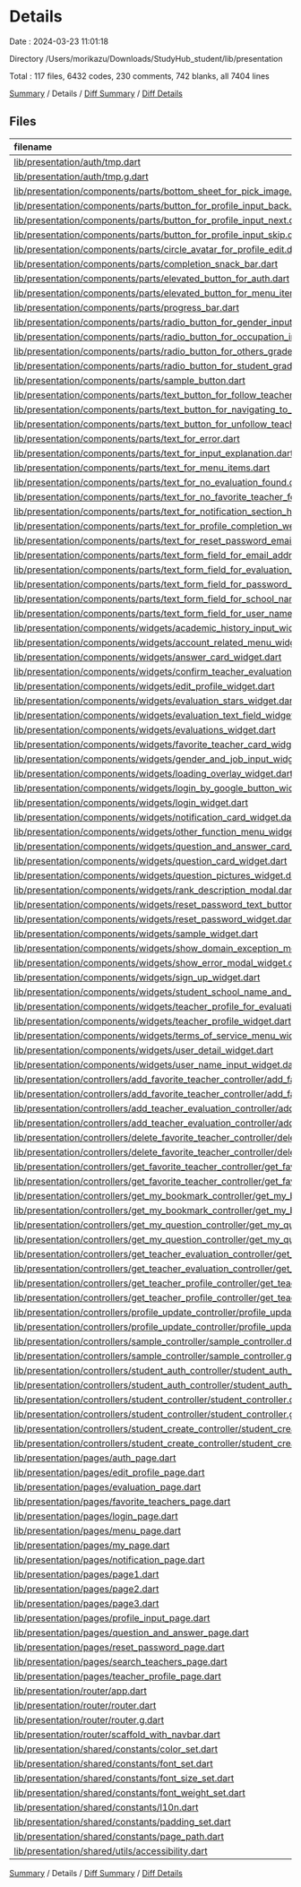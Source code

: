 # Details

Date : 2024-03-23 11:01:18

Directory /Users/morikazu/Downloads/StudyHub_student/lib/presentation

Total : 117 files,  6432 codes, 230 comments, 742 blanks, all 7404 lines

[Summary](results.md) / Details / [Diff Summary](diff.md) / [Diff Details](diff-details.md)

## Files
| filename | language | code | comment | blank | total |
| :--- | :--- | ---: | ---: | ---: | ---: |
| [lib/presentation/auth/tmp.dart](/lib/presentation/auth/tmp.dart) | Dart | 15 | 5 | 6 | 26 |
| [lib/presentation/auth/tmp.g.dart](/lib/presentation/auth/tmp.g.dart) | Dart | 12 | 7 | 6 | 25 |
| [lib/presentation/components/parts/bottom_sheet_for_pick_image.dart](/lib/presentation/components/parts/bottom_sheet_for_pick_image.dart) | Dart | 67 | 0 | 4 | 71 |
| [lib/presentation/components/parts/button_for_profile_input_back.dart](/lib/presentation/components/parts/button_for_profile_input_back.dart) | Dart | 30 | 0 | 5 | 35 |
| [lib/presentation/components/parts/button_for_profile_input_next.dart](/lib/presentation/components/parts/button_for_profile_input_next.dart) | Dart | 42 | 1 | 5 | 48 |
| [lib/presentation/components/parts/button_for_profile_input_skip.dart](/lib/presentation/components/parts/button_for_profile_input_skip.dart) | Dart | 30 | 0 | 5 | 35 |
| [lib/presentation/components/parts/circle_avatar_for_profile_edit.dart](/lib/presentation/components/parts/circle_avatar_for_profile_edit.dart) | Dart | 51 | 0 | 6 | 57 |
| [lib/presentation/components/parts/completion_snack_bar.dart](/lib/presentation/components/parts/completion_snack_bar.dart) | Dart | 24 | 0 | 3 | 27 |
| [lib/presentation/components/parts/elevated_button_for_auth.dart](/lib/presentation/components/parts/elevated_button_for_auth.dart) | Dart | 42 | 0 | 5 | 47 |
| [lib/presentation/components/parts/elevated_button_for_menu_items.dart](/lib/presentation/components/parts/elevated_button_for_menu_items.dart) | Dart | 52 | 0 | 5 | 57 |
| [lib/presentation/components/parts/progress_bar.dart](/lib/presentation/components/parts/progress_bar.dart) | Dart | 47 | 0 | 5 | 52 |
| [lib/presentation/components/parts/radio_button_for_gender_input.dart](/lib/presentation/components/parts/radio_button_for_gender_input.dart) | Dart | 85 | 0 | 10 | 95 |
| [lib/presentation/components/parts/radio_button_for_occupation_input.dart](/lib/presentation/components/parts/radio_button_for_occupation_input.dart) | Dart | 85 | 0 | 10 | 95 |
| [lib/presentation/components/parts/radio_button_for_others_grade_input.dart](/lib/presentation/components/parts/radio_button_for_others_grade_input.dart) | Dart | 86 | 0 | 10 | 96 |
| [lib/presentation/components/parts/radio_button_for_student_grade_input.dart](/lib/presentation/components/parts/radio_button_for_student_grade_input.dart) | Dart | 85 | 0 | 10 | 95 |
| [lib/presentation/components/parts/sample_button.dart](/lib/presentation/components/parts/sample_button.dart) | Dart | 23 | 1 | 4 | 28 |
| [lib/presentation/components/parts/text_button_for_follow_teacher.dart](/lib/presentation/components/parts/text_button_for_follow_teacher.dart) | Dart | 33 | 0 | 5 | 38 |
| [lib/presentation/components/parts/text_button_for_navigating_to_evaluatin_page.dart](/lib/presentation/components/parts/text_button_for_navigating_to_evaluatin_page.dart) | Dart | 35 | 0 | 5 | 40 |
| [lib/presentation/components/parts/text_button_for_unfollow_teacher.dart](/lib/presentation/components/parts/text_button_for_unfollow_teacher.dart) | Dart | 31 | 0 | 5 | 36 |
| [lib/presentation/components/parts/text_for_error.dart](/lib/presentation/components/parts/text_for_error.dart) | Dart | 18 | 1 | 4 | 23 |
| [lib/presentation/components/parts/text_for_input_explanation.dart](/lib/presentation/components/parts/text_for_input_explanation.dart) | Dart | 26 | 0 | 5 | 31 |
| [lib/presentation/components/parts/text_for_menu_items.dart](/lib/presentation/components/parts/text_for_menu_items.dart) | Dart | 26 | 0 | 5 | 31 |
| [lib/presentation/components/parts/text_for_no_evaluation_found.dart](/lib/presentation/components/parts/text_for_no_evaluation_found.dart) | Dart | 17 | 0 | 4 | 21 |
| [lib/presentation/components/parts/text_for_no_favorite_teacher_found.dart](/lib/presentation/components/parts/text_for_no_favorite_teacher_found.dart) | Dart | 18 | 0 | 4 | 22 |
| [lib/presentation/components/parts/text_for_notification_section_header.dart](/lib/presentation/components/parts/text_for_notification_section_header.dart) | Dart | 19 | 0 | 5 | 24 |
| [lib/presentation/components/parts/text_for_profile_completion_welcome.dart](/lib/presentation/components/parts/text_for_profile_completion_welcome.dart) | Dart | 27 | 0 | 4 | 31 |
| [lib/presentation/components/parts/text_for_reset_password_email_address_input_explanation.dart](/lib/presentation/components/parts/text_for_reset_password_email_address_input_explanation.dart) | Dart | 34 | 0 | 4 | 38 |
| [lib/presentation/components/parts/text_form_field_for_email_address_input.dart](/lib/presentation/components/parts/text_form_field_for_email_address_input.dart) | Dart | 54 | 0 | 6 | 60 |
| [lib/presentation/components/parts/text_form_field_for_evaluation_input.dart](/lib/presentation/components/parts/text_form_field_for_evaluation_input.dart) | Dart | 46 | 0 | 5 | 51 |
| [lib/presentation/components/parts/text_form_field_for_password_input.dart](/lib/presentation/components/parts/text_form_field_for_password_input.dart) | Dart | 53 | 0 | 6 | 59 |
| [lib/presentation/components/parts/text_form_field_for_school_name_input.dart](/lib/presentation/components/parts/text_form_field_for_school_name_input.dart) | Dart | 55 | 5 | 6 | 66 |
| [lib/presentation/components/parts/text_form_field_for_user_name_input.dart](/lib/presentation/components/parts/text_form_field_for_user_name_input.dart) | Dart | 55 | 5 | 6 | 66 |
| [lib/presentation/components/widgets/academic_history_input_widget.dart](/lib/presentation/components/widgets/academic_history_input_widget.dart) | Dart | 66 | 0 | 7 | 73 |
| [lib/presentation/components/widgets/account_related_menu_widget.dart](/lib/presentation/components/widgets/account_related_menu_widget.dart) | Dart | 32 | 1 | 5 | 38 |
| [lib/presentation/components/widgets/answer_card_widget.dart](/lib/presentation/components/widgets/answer_card_widget.dart) | Dart | 138 | 5 | 6 | 149 |
| [lib/presentation/components/widgets/confirm_teacher_evaluation_modal_widget.dart](/lib/presentation/components/widgets/confirm_teacher_evaluation_modal_widget.dart) | Dart | 97 | 0 | 4 | 101 |
| [lib/presentation/components/widgets/edit_profile_widget.dart](/lib/presentation/components/widgets/edit_profile_widget.dart) | Dart | 95 | 0 | 5 | 100 |
| [lib/presentation/components/widgets/evaluation_stars_widget.dart](/lib/presentation/components/widgets/evaluation_stars_widget.dart) | Dart | 65 | 0 | 4 | 69 |
| [lib/presentation/components/widgets/evaluation_text_field_widget.dart](/lib/presentation/components/widgets/evaluation_text_field_widget.dart) | Dart | 49 | 0 | 4 | 53 |
| [lib/presentation/components/widgets/evaluations_widget.dart](/lib/presentation/components/widgets/evaluations_widget.dart) | Dart | 101 | 0 | 5 | 106 |
| [lib/presentation/components/widgets/favorite_teacher_card_widget.dart](/lib/presentation/components/widgets/favorite_teacher_card_widget.dart) | Dart | 76 | 1 | 5 | 82 |
| [lib/presentation/components/widgets/gender_and_job_input_widget.dart](/lib/presentation/components/widgets/gender_and_job_input_widget.dart) | Dart | 59 | 0 | 5 | 64 |
| [lib/presentation/components/widgets/loading_overlay_widget.dart](/lib/presentation/components/widgets/loading_overlay_widget.dart) | Dart | 19 | 0 | 4 | 23 |
| [lib/presentation/components/widgets/login_by_google_button_widget.dart](/lib/presentation/components/widgets/login_by_google_button_widget.dart) | Dart | 41 | 0 | 5 | 46 |
| [lib/presentation/components/widgets/login_widget.dart](/lib/presentation/components/widgets/login_widget.dart) | Dart | 99 | 0 | 8 | 107 |
| [lib/presentation/components/widgets/notification_card_widget.dart](/lib/presentation/components/widgets/notification_card_widget.dart) | Dart | 78 | 0 | 5 | 83 |
| [lib/presentation/components/widgets/other_function_menu_widget.dart](/lib/presentation/components/widgets/other_function_menu_widget.dart) | Dart | 25 | 1 | 5 | 31 |
| [lib/presentation/components/widgets/question_and_answer_card_widget.dart](/lib/presentation/components/widgets/question_and_answer_card_widget.dart) | Dart | 165 | 1 | 5 | 171 |
| [lib/presentation/components/widgets/question_card_widget.dart](/lib/presentation/components/widgets/question_card_widget.dart) | Dart | 94 | 4 | 5 | 103 |
| [lib/presentation/components/widgets/question_pictures_widget.dart](/lib/presentation/components/widgets/question_pictures_widget.dart) | Dart | 31 | 0 | 4 | 35 |
| [lib/presentation/components/widgets/rank_description_modal.dart](/lib/presentation/components/widgets/rank_description_modal.dart) | Dart | 30 | 0 | 4 | 34 |
| [lib/presentation/components/widgets/reset_password_text_button_widget.dart](/lib/presentation/components/widgets/reset_password_text_button_widget.dart) | Dart | 29 | 0 | 5 | 34 |
| [lib/presentation/components/widgets/reset_password_widget.dart](/lib/presentation/components/widgets/reset_password_widget.dart) | Dart | 55 | 0 | 7 | 62 |
| [lib/presentation/components/widgets/sample_widget.dart](/lib/presentation/components/widgets/sample_widget.dart) | Dart | 20 | 0 | 4 | 24 |
| [lib/presentation/components/widgets/show_domain_exception_modal_widget.dart](/lib/presentation/components/widgets/show_domain_exception_modal_widget.dart) | Dart | 62 | 0 | 3 | 65 |
| [lib/presentation/components/widgets/show_error_modal_widget.dart](/lib/presentation/components/widgets/show_error_modal_widget.dart) | Dart | 52 | 0 | 3 | 55 |
| [lib/presentation/components/widgets/sign_up_widget.dart](/lib/presentation/components/widgets/sign_up_widget.dart) | Dart | 99 | 0 | 8 | 107 |
| [lib/presentation/components/widgets/student_school_name_and_grade_input_widget.dart](/lib/presentation/components/widgets/student_school_name_and_grade_input_widget.dart) | Dart | 66 | 0 | 7 | 73 |
| [lib/presentation/components/widgets/teacher_profile_for_evaluation_page_widget.dart](/lib/presentation/components/widgets/teacher_profile_for_evaluation_page_widget.dart) | Dart | 58 | 0 | 4 | 62 |
| [lib/presentation/components/widgets/teacher_profile_widget.dart](/lib/presentation/components/widgets/teacher_profile_widget.dart) | Dart | 177 | 3 | 6 | 186 |
| [lib/presentation/components/widgets/terms_of_service_menu_widget.dart](/lib/presentation/components/widgets/terms_of_service_menu_widget.dart) | Dart | 29 | 1 | 5 | 35 |
| [lib/presentation/components/widgets/user_detail_widget.dart](/lib/presentation/components/widgets/user_detail_widget.dart) | Dart | 226 | 8 | 11 | 245 |
| [lib/presentation/components/widgets/user_name_input_widget.dart](/lib/presentation/components/widgets/user_name_input_widget.dart) | Dart | 44 | 0 | 6 | 50 |
| [lib/presentation/controllers/add_favorite_teacher_controller/add_favorite_teacher_controller.dart](/lib/presentation/controllers/add_favorite_teacher_controller/add_favorite_teacher_controller.dart) | Dart | 24 | 0 | 5 | 29 |
| [lib/presentation/controllers/add_favorite_teacher_controller/add_favorite_teacher_controller.g.dart](/lib/presentation/controllers/add_favorite_teacher_controller/add_favorite_teacher_controller.g.dart) | Dart | 15 | 7 | 6 | 28 |
| [lib/presentation/controllers/add_teacher_evaluation_controller/add_teacher_evaluation_controller.dart](/lib/presentation/controllers/add_teacher_evaluation_controller/add_teacher_evaluation_controller.dart) | Dart | 33 | 0 | 5 | 38 |
| [lib/presentation/controllers/add_teacher_evaluation_controller/add_teacher_evaluation_controller.g.dart](/lib/presentation/controllers/add_teacher_evaluation_controller/add_teacher_evaluation_controller.g.dart) | Dart | 15 | 7 | 6 | 28 |
| [lib/presentation/controllers/delete_favorite_teacher_controller/delete_favorite_teacher_controller.dart](/lib/presentation/controllers/delete_favorite_teacher_controller/delete_favorite_teacher_controller.dart) | Dart | 25 | 0 | 5 | 30 |
| [lib/presentation/controllers/delete_favorite_teacher_controller/delete_favorite_teacher_controller.g.dart](/lib/presentation/controllers/delete_favorite_teacher_controller/delete_favorite_teacher_controller.g.dart) | Dart | 16 | 7 | 6 | 29 |
| [lib/presentation/controllers/get_favorite_teacher_controller/get_favorite_teacher_controller.dart](/lib/presentation/controllers/get_favorite_teacher_controller/get_favorite_teacher_controller.dart) | Dart | 18 | 16 | 5 | 39 |
| [lib/presentation/controllers/get_favorite_teacher_controller/get_favorite_teacher_controller.g.dart](/lib/presentation/controllers/get_favorite_teacher_controller/get_favorite_teacher_controller.g.dart) | Dart | 16 | 7 | 6 | 29 |
| [lib/presentation/controllers/get_my_bookmark_controller/get_my_bookmark_controller.dart](/lib/presentation/controllers/get_my_bookmark_controller/get_my_bookmark_controller.dart) | Dart | 23 | 0 | 6 | 29 |
| [lib/presentation/controllers/get_my_bookmark_controller/get_my_bookmark_controller.g.dart](/lib/presentation/controllers/get_my_bookmark_controller/get_my_bookmark_controller.g.dart) | Dart | 16 | 7 | 6 | 29 |
| [lib/presentation/controllers/get_my_question_controller/get_my_question_controller.dart](/lib/presentation/controllers/get_my_question_controller/get_my_question_controller.dart) | Dart | 23 | 0 | 6 | 29 |
| [lib/presentation/controllers/get_my_question_controller/get_my_question_controller.g.dart](/lib/presentation/controllers/get_my_question_controller/get_my_question_controller.g.dart) | Dart | 16 | 7 | 6 | 29 |
| [lib/presentation/controllers/get_teacher_evaluation_controller/get_teacher_evaluation_controller.dart](/lib/presentation/controllers/get_teacher_evaluation_controller/get_teacher_evaluation_controller.dart) | Dart | 18 | 0 | 5 | 23 |
| [lib/presentation/controllers/get_teacher_evaluation_controller/get_teacher_evaluation_controller.g.dart](/lib/presentation/controllers/get_teacher_evaluation_controller/get_teacher_evaluation_controller.g.dart) | Dart | 135 | 18 | 30 | 183 |
| [lib/presentation/controllers/get_teacher_profile_controller/get_teacher_profile_controller.dart](/lib/presentation/controllers/get_teacher_profile_controller/get_teacher_profile_controller.dart) | Dart | 26 | 0 | 6 | 32 |
| [lib/presentation/controllers/get_teacher_profile_controller/get_teacher_profile_controller.g.dart](/lib/presentation/controllers/get_teacher_profile_controller/get_teacher_profile_controller.g.dart) | Dart | 155 | 19 | 31 | 205 |
| [lib/presentation/controllers/profile_update_controller/profile_update_controller.dart](/lib/presentation/controllers/profile_update_controller/profile_update_controller.dart) | Dart | 31 | 0 | 7 | 38 |
| [lib/presentation/controllers/profile_update_controller/profile_update_controller.g.dart](/lib/presentation/controllers/profile_update_controller/profile_update_controller.g.dart) | Dart | 15 | 7 | 6 | 28 |
| [lib/presentation/controllers/sample_controller/sample_controller.dart](/lib/presentation/controllers/sample_controller/sample_controller.dart) | Dart | 25 | 6 | 6 | 37 |
| [lib/presentation/controllers/sample_controller/sample_controller.g.dart](/lib/presentation/controllers/sample_controller/sample_controller.g.dart) | Dart | 14 | 7 | 6 | 27 |
| [lib/presentation/controllers/student_auth_controller/student_auth_controller.dart](/lib/presentation/controllers/student_auth_controller/student_auth_controller.dart) | Dart | 35 | 0 | 6 | 41 |
| [lib/presentation/controllers/student_auth_controller/student_auth_controller.g.dart](/lib/presentation/controllers/student_auth_controller/student_auth_controller.g.dart) | Dart | 15 | 7 | 6 | 28 |
| [lib/presentation/controllers/student_controller/student_controller.dart](/lib/presentation/controllers/student_controller/student_controller.dart) | Dart | 22 | 0 | 6 | 28 |
| [lib/presentation/controllers/student_controller/student_controller.g.dart](/lib/presentation/controllers/student_controller/student_controller.g.dart) | Dart | 14 | 7 | 6 | 27 |
| [lib/presentation/controllers/student_create_controller/student_create_controller.dart](/lib/presentation/controllers/student_create_controller/student_create_controller.dart) | Dart | 23 | 0 | 7 | 30 |
| [lib/presentation/controllers/student_create_controller/student_create_controller.g.dart](/lib/presentation/controllers/student_create_controller/student_create_controller.g.dart) | Dart | 15 | 7 | 6 | 28 |
| [lib/presentation/pages/auth_page.dart](/lib/presentation/pages/auth_page.dart) | Dart | 124 | 1 | 6 | 131 |
| [lib/presentation/pages/edit_profile_page.dart](/lib/presentation/pages/edit_profile_page.dart) | Dart | 137 | 2 | 12 | 151 |
| [lib/presentation/pages/evaluation_page.dart](/lib/presentation/pages/evaluation_page.dart) | Dart | 201 | 6 | 10 | 217 |
| [lib/presentation/pages/favorite_teachers_page.dart](/lib/presentation/pages/favorite_teachers_page.dart) | Dart | 80 | 1 | 6 | 87 |
| [lib/presentation/pages/login_page.dart](/lib/presentation/pages/login_page.dart) | Dart | 25 | 2 | 3 | 30 |
| [lib/presentation/pages/menu_page.dart](/lib/presentation/pages/menu_page.dart) | Dart | 49 | 0 | 4 | 53 |
| [lib/presentation/pages/my_page.dart](/lib/presentation/pages/my_page.dart) | Dart | 234 | 0 | 12 | 246 |
| [lib/presentation/pages/notification_page.dart](/lib/presentation/pages/notification_page.dart) | Dart | 140 | 2 | 11 | 153 |
| [lib/presentation/pages/page1.dart](/lib/presentation/pages/page1.dart) | Dart | 19 | 1 | 3 | 23 |
| [lib/presentation/pages/page2.dart](/lib/presentation/pages/page2.dart) | Dart | 39 | 1 | 5 | 45 |
| [lib/presentation/pages/page3.dart](/lib/presentation/pages/page3.dart) | Dart | 25 | 0 | 3 | 28 |
| [lib/presentation/pages/profile_input_page.dart](/lib/presentation/pages/profile_input_page.dart) | Dart | 162 | 1 | 14 | 177 |
| [lib/presentation/pages/question_and_answer_page.dart](/lib/presentation/pages/question_and_answer_page.dart) | Dart | 133 | 6 | 6 | 145 |
| [lib/presentation/pages/reset_password_page.dart](/lib/presentation/pages/reset_password_page.dart) | Dart | 38 | 0 | 5 | 43 |
| [lib/presentation/pages/search_teachers_page.dart](/lib/presentation/pages/search_teachers_page.dart) | Dart | 18 | 0 | 3 | 21 |
| [lib/presentation/pages/teacher_profile_page.dart](/lib/presentation/pages/teacher_profile_page.dart) | Dart | 79 | 1 | 4 | 84 |
| [lib/presentation/router/app.dart](/lib/presentation/router/app.dart) | Dart | 35 | 0 | 4 | 39 |
| [lib/presentation/router/router.dart](/lib/presentation/router/router.dart) | Dart | 139 | 0 | 7 | 146 |
| [lib/presentation/router/router.g.dart](/lib/presentation/router/router.g.dart) | Dart | 12 | 7 | 6 | 25 |
| [lib/presentation/router/scaffold_with_navbar.dart](/lib/presentation/router/scaffold_with_navbar.dart) | Dart | 42 | 0 | 4 | 46 |
| [lib/presentation/shared/constants/color_set.dart](/lib/presentation/shared/constants/color_set.dart) | Dart | 85 | 0 | 27 | 112 |
| [lib/presentation/shared/constants/font_set.dart](/lib/presentation/shared/constants/font_set.dart) | Dart | 4 | 0 | 0 | 4 |
| [lib/presentation/shared/constants/font_size_set.dart](/lib/presentation/shared/constants/font_size_set.dart) | Dart | 16 | 0 | 4 | 20 |
| [lib/presentation/shared/constants/font_weight_set.dart](/lib/presentation/shared/constants/font_weight_set.dart) | Dart | 5 | 0 | 0 | 5 |
| [lib/presentation/shared/constants/l10n.dart](/lib/presentation/shared/constants/l10n.dart) | Dart | 124 | 10 | 27 | 161 |
| [lib/presentation/shared/constants/padding_set.dart](/lib/presentation/shared/constants/padding_set.dart) | Dart | 12 | 0 | 4 | 16 |
| [lib/presentation/shared/constants/page_path.dart](/lib/presentation/shared/constants/page_path.dart) | Dart | 55 | 3 | 3 | 61 |
| [lib/presentation/shared/utils/accessibility.dart](/lib/presentation/shared/utils/accessibility.dart) | Dart | 17 | 0 | 5 | 22 |

[Summary](results.md) / Details / [Diff Summary](diff.md) / [Diff Details](diff-details.md)